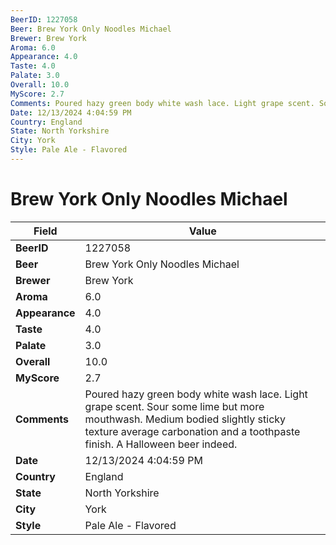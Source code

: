 ```yaml
---
BeerID: 1227058
Beer: Brew York Only Noodles Michael
Brewer: Brew York
Aroma: 6.0
Appearance: 4.0
Taste: 4.0
Palate: 3.0
Overall: 10.0
MyScore: 2.7
Comments: Poured hazy green body white wash lace. Light grape scent. Sour some lime but more mouthwash.  Medium bodied slightly sticky texture average carbonation and a toothpaste finish.  A Halloween beer indeed.
Date: 12/13/2024 4:04:59 PM
Country: England
State: North Yorkshire
City: York
Style: Pale Ale - Flavored
---
```


# Brew York Only Noodles Michael

| Field         | Value |
|---------------|-------|
| **BeerID** | 1227058 |
| **Beer** | Brew York Only Noodles Michael |
| **Brewer** | Brew York |
| **Aroma** | 6.0 |
| **Appearance** | 4.0 |
| **Taste** | 4.0 |
| **Palate** | 3.0 |
| **Overall** | 10.0 |
| **MyScore** | 2.7 |
| **Comments** | Poured hazy green body white wash lace. Light grape scent. Sour some lime but more mouthwash.  Medium bodied slightly sticky texture average carbonation and a toothpaste finish.  A Halloween beer indeed. |
| **Date** | 12/13/2024 4:04:59 PM |
| **Country** | England |
| **State** | North Yorkshire |
| **City** | York |
| **Style** | Pale Ale - Flavored |
